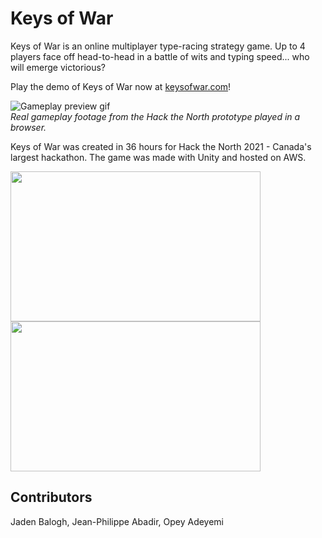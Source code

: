 # Keys of War
Keys of War is an online multiplayer type-racing strategy game. Up to 4 players face off head-to-head in a battle of wits and typing speed... who will emerge victorious?

Play the demo of Keys of War now at [keysofwar.com](https://www.keysofwar.com/)!

![Gameplay preview gif](https://github.com/JadenBalogh/keysofwar/blob/main/Promo/GameplayPreview.gif)  
*Real gameplay footage from the Hack the North prototype played in a browser.*

Keys of War was created in 36 hours for Hack the North 2021 - Canada's largest hackathon. The game was made with Unity and hosted on AWS.

<div float="left">
  <img src="https://github.com/JadenBalogh/keysofwar/blob/main/Promo/LobbyScreen.png" width="400" height="240"/>
  <img src="https://github.com/JadenBalogh/keysofwar/blob/main/Promo/GameplayScreen.png" width="400" height="240"/>
</div>

## Contributors
Jaden Balogh, Jean-Philippe Abadir, Opey Adeyemi
